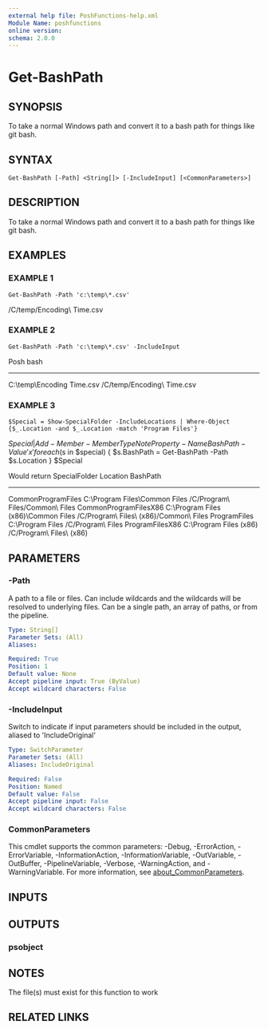 ```yaml
---
external help file: PoshFunctions-help.xml
Module Name: poshfunctions
online version:
schema: 2.0.0
---
```


# Get-BashPath

## SYNOPSIS
To take a normal Windows path and convert it to a bash path for things like git bash.

## SYNTAX

```
Get-BashPath [-Path] <String[]> [-IncludeInput] [<CommonParameters>]
```

## DESCRIPTION
To take a normal Windows path and convert it to a bash path for things like git bash.

## EXAMPLES

### EXAMPLE 1
```
Get-BashPath -Path 'c:\temp\*.csv'
```

/C/temp/Encoding\ Time.csv

### EXAMPLE 2
```
Get-BashPath -Path 'c:\temp\*.csv' -IncludeInput
```

Posh                      bash
----                      ----
C:\temp\Encoding Time.csv /C/temp/Encoding\ Time.csv

### EXAMPLE 3
```
$Special = Show-SpecialFolder -IncludeLocations | Where-Object {$_.Location -and $_.Location -match 'Program Files'}
```

$Special | Add-Member -MemberType NoteProperty -Name BashPath -Value 'x'
foreach ($s in $special) { $s.BashPath = Get-BashPath -Path $s.Location }
$Special

Would return
SpecialFolder         Location                            BashPath
-------------         --------                            --------
CommonProgramFiles    C:\Program Files\Common Files       /C/Program\ Files/Common\ Files
CommonProgramFilesX86 C:\Program Files (x86)\Common Files /C/Program\ Files\ (x86)/Common\ Files
ProgramFiles          C:\Program Files                    /C/Program\ Files
ProgramFilesX86       C:\Program Files (x86)              /C/Program\ Files\ (x86)

## PARAMETERS

### -Path
A path to a file or files.
Can include wildcards and the wildcards will be resolved to underlying
files.
Can be a single path, an array of paths, or from the pipeline.

```yaml
Type: String[]
Parameter Sets: (All)
Aliases:

Required: True
Position: 1
Default value: None
Accept pipeline input: True (ByValue)
Accept wildcard characters: False
```

### -IncludeInput
Switch to indicate if input parameters should be included in the output, aliased to 'IncludeOriginal'

```yaml
Type: SwitchParameter
Parameter Sets: (All)
Aliases: IncludeOriginal

Required: False
Position: Named
Default value: False
Accept pipeline input: False
Accept wildcard characters: False
```

### CommonParameters
This cmdlet supports the common parameters: -Debug, -ErrorAction, -ErrorVariable, -InformationAction, -InformationVariable, -OutVariable, -OutBuffer, -PipelineVariable, -Verbose, -WarningAction, and -WarningVariable. For more information, see [about_CommonParameters](http://go.microsoft.com/fwlink/?LinkID=113216).

## INPUTS

## OUTPUTS

### psobject
## NOTES
The file(s) must exist for this function to work

## RELATED LINKS
